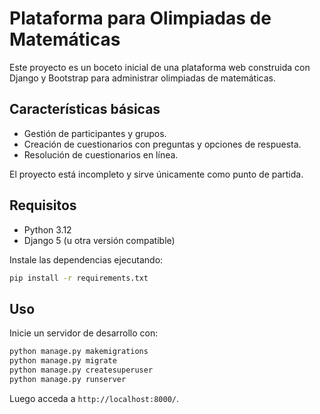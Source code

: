 # Plataforma para Olimpiadas de Matemáticas

Este proyecto es un boceto inicial de una plataforma web construida con Django y Bootstrap para administrar olimpiadas de matemáticas.

## Características básicas

- Gestión de participantes y grupos.
- Creación de cuestionarios con preguntas y opciones de respuesta.
- Resolución de cuestionarios en línea.

El proyecto está incompleto y sirve únicamente como punto de partida.

## Requisitos

- Python 3.12
- Django 5 (u otra versión compatible)

Instale las dependencias ejecutando:

```bash
pip install -r requirements.txt
```

## Uso

Inicie un servidor de desarrollo con:

```bash
python manage.py makemigrations
python manage.py migrate
python manage.py createsuperuser
python manage.py runserver
```

Luego acceda a `http://localhost:8000/`.
